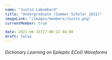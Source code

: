 ```yaml
---
name: "Justin Labombard"
title: "Undergraduate (Summer Scholar 2021)"
imageLink: "/images/members/Justin.png"
currentMember: true

date: 2021-06-15T17:00:22-04:00
draft: false
---
```


###### Dictionary Learning on Epileptic ECoG Waveforms
